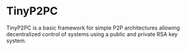 # TinyP2PC
TinyP2PC is a basic framework for simple P2P architectures allowing decentralized control of systems using a public and private RSA key system.
